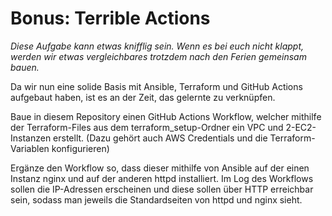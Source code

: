 # Bonus: Terrible Actions

_Diese Aufgabe kann etwas knifflig sein. Wenn es bei euch nicht klappt, werden wir etwas vergleichbares trotzdem nach den Ferien gemeinsam bauen._

Da wir nun eine solide Basis mit Ansible, Terraform und GitHub Actions aufgebaut haben, ist es an der Zeit, das gelernte zu verknüpfen.

Baue in diesem Repository einen GitHub Actions Workflow, welcher mithilfe der Terraform-Files aus dem terraform_setup-Ordner ein VPC und 2-EC2-Instanzen erstellt. (Dazu gehört auch AWS Credentials und die Terraform-Variablen konfigurieren)

Ergänze den Workflow so, dass dieser mithilfe von Ansible auf der einen Instanz nginx und auf der anderen httpd installiert. Im Log des Workflows sollen die IP-Adressen erscheinen und diese sollen über HTTP erreichbar sein, sodass man jeweils die Standardseiten von httpd und nginx sieht.
